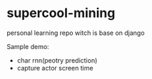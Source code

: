 # supercool-mining
personal learning repo witch is base on django

Sample demo:
- char rnn(peotry prediction)
- capture actor screen time
